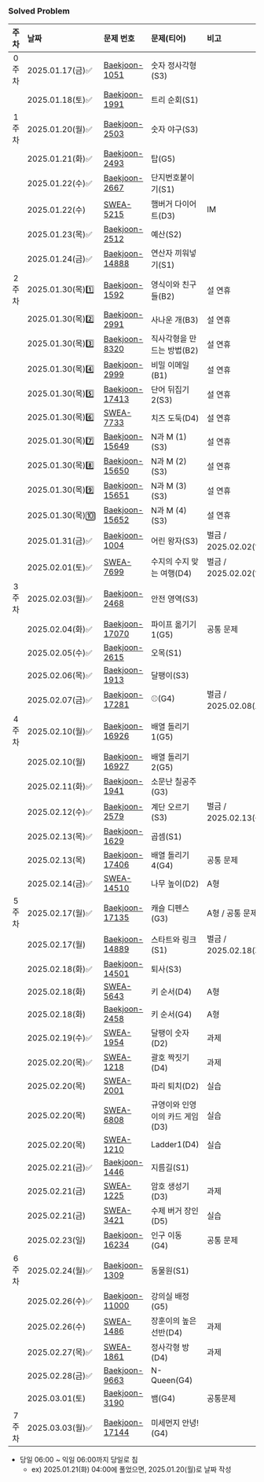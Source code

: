 ### Solved Problem

| 주차  | 날짜               | 문제 번호                                                                                                               | 문제(티어)              | 비고                 |
|:---:|:-----------------|:--------------------------------------------------------------------------------------------------------------------|:--------------------|:-------------------|
| 0주차 | 2025.01.17(금)✅   | [Baekjoon-1051](https://www.acmicpc.net/problem/1051)                                                               | 숫자 정사각형(S3)         |                    |
|     | 2025.01.18(토)✅   | [Baekjoon-1991](https://www.acmicpc.net/problem/1991)                                                               | 트리 순회(S1)           |                    |
| 1주차 | 2025.01.20(월)✅   | [Baekjoon-2503](https://www.acmicpc.net/problem/2503)                                                               | 숫자 야구(S3)           |                    |
|     | 2025.01.21(화)✅   | [Baekjoon-2493](https://www.acmicpc.net/problem/2493)                                                               | 탑(G5)               |                    |
|     | 2025.01.22(수)✅   | [Baekjoon-2667](https://www.acmicpc.net/problem/2667)                                                               | 단지번호붙이기(S1)         |                    |
|     | 2025.01.22(수)    | [SWEA-5215](https://swexpertacademy.com/main/code/problem/problemDetail.do?contestProbId=AWT-lPB6dHUDFAVT)          | 햄버거 다이어트(D3)        | IM                 |
|     | 2025.01.23(목)✅   | [Baekjoon-2512](https://www.acmicpc.net/problem/2512)                                                               | 예산(S2)              |                    |
|     | 2025.01.24(금)✅   | [Baekjoon-14888](https://www.acmicpc.net/problem/14888)                                                             | 연산자 끼워넣기(S1)        |                    |
| 2주차 | 2025.01.30(목)1️⃣ | [Baekjoon-1592](https://www.acmicpc.net/problem/1592)                                                               | 영식이와 친구들(B2)        | 설 연휴               |
|     | 2025.01.30(목)2️⃣ | [Baekjoon-2991](https://www.acmicpc.net/problem/2991)                                                               | 사나운 개(B3)           | 설 연휴               |
|     | 2025.01.30(목)3️⃣ | [Baekjoon-8320](https://www.acmicpc.net/problem/8320)                                                               | 직사각형을 만드는 방법(B2)    | 설 연휴               |
|     | 2025.01.30(목)4️⃣ | [Baekjoon-2999](https://www.acmicpc.net/problem/2999)                                                               | 비밀 이메일(B1)          | 설 연휴               |
|     | 2025.01.30(목)5️⃣ | [Baekjoon-17413](https://www.acmicpc.net/problem/17413)                                                             | 단어 뒤집기 2(S3)        | 설 연휴               |
|     | 2025.01.30(목)6️⃣ | [SWEA-7733](https://swexpertacademy.com/main/code/problem/problemDetail.do?contestProbId=AWrDOdQqRCUDFARG)          | 치즈 도둑(D4)           | 설 연휴               |
|     | 2025.01.30(목)7️⃣ | [Baekjoon-15649](https://www.acmicpc.net/problem/15649)                                                             | N과 M (1)(S3)        | 설 연휴               |
|     | 2025.01.30(목)8️⃣ | [Baekjoon-15650](https://www.acmicpc.net/problem/15650)                                                             | N과 M (2)(S3)        | 설 연휴               |
|     | 2025.01.30(목)9️⃣ | [Baekjoon-15651](https://www.acmicpc.net/problem/15651)                                                             | N과 M (3)(S3)        | 설 연휴               |
|     | 2025.01.30(목)🔟  | [Baekjoon-15652](https://www.acmicpc.net/problem/15652)                                                             | N과 M (4)(S3)        | 설 연휴               |
|     | 2025.01.31(금)✅   | [Baekjoon-1004](https://www.acmicpc.net/problem/1004)                                                               | 어린 왕자(S3)           | 벌금 / 2025.02.02(일) |
|     | 2025.02.01(토)✅   | [SWEA-7699](https://swexpertacademy.com/main/code/problem/problemDetail.do?contestProbId=AWqUzj0arpkDFARG)          | 수지의 수지 맞는 여행(D4)    | 벌금 / 2025.02.02(일) | 
| 3주차 | 2025.02.03(월)✅   | [Baekjoon-2468](https://www.acmicpc.net/problem/2468)                                                               | 안전 영역(S3)           |                    |
|     | 2025.02.04(화)✅   | [Baekjoon-17070](https://www.acmicpc.net/problem/17070)                                                             | 파이프 옮기기 1(G5)       | 공통 문제              |
|     | 2025.02.05(수)✅   | [Baekjoon-2615](https://www.acmicpc.net/problem/2615)                                                               | 오목(S1)              |                    |
|     | 2025.02.06(목)✅   | [Baekjoon-1913](https://www.acmicpc.net/problem/1913)                                                               | 달팽이(S3)             |                    |
|     | 2025.02.07(금)✅   | [Baekjoon-17281](https://www.acmicpc.net/problem/17281)                                                             | ⚾(G4)               | 벌금 / 2025.02.08(토) |
| 4주차 | 2025.02.10(월)✅   | [Baekjoon-16926](https://www.acmicpc.net/problem/16926)                                                             | 배열 돌리기 1(G5)        |                    |
|     | 2025.02.10(월)    | [Baekjoon-16927](https://www.acmicpc.net/problem/16927)                                                             | 배열 돌리기 2(G5)        |                    |
|     | 2025.02.11(화)✅   | [Baekjoon-1941](https://www.acmicpc.net/problem/1941)                                                               | 소문난 칠공주(G3)         |                    |
|     | 2025.02.12(수)✅   | [Baekjoon-2579](https://www.acmicpc.net/problem/2579)                                                               | 계단 오르기(S3)          | 벌금 / 2025.02.13(목) |
|     | 2025.02.13(목)✅   | [Baekjoon-1629](https://www.acmicpc.net/problem/1629)                                                               | 곱셈(S1)              |                    |
|     | 2025.02.13(목)    | [Baekjoon-17406](https://www.acmicpc.net/problem/17406)                                                             | 배열 돌리기 4(G4)        | 공통 문제              |
|     | 2025.02.14(금)✅   | [SWEA-14510](https://swexpertacademy.com/main/code/userProblem/userProblemDetail.do?contestProbId=AYFofW8qpXYDFAR4) | 나무 높이(D2)           | A형                 |
| 5주차 | 2025.02.17(월)✅   | [Baekjoon-17135](https://www.acmicpc.net/problem/17135)                                                             | 캐슬 디펜스(G3)          | A형 / 공통 문제         |
|     | 2025.02.17(월)    | [Baekjoon-14889](https://www.acmicpc.net/problem/14889)                                                             | 스타트와 링크(S1)         | 벌금 / 2025.02.18(화) |
|     | 2025.02.18(화)✅   | [Baekjoon-14501](https://www.acmicpc.net/problem/14501)                                                             | 퇴사(S3)              |                    |
|     | 2025.02.18(화)    | [SWEA-5643](https://swexpertacademy.com/main/code/problem/problemDetail.do?contestProbId=AWXQsLWKd5cDFAUo)          | 키 순서(D4)            | A형                 |
|     | 2025.02.18(화)    | [Baekjoon-2458](https://www.acmicpc.net/problem/2458)                                                               | 키 순서(G4)            | A형                 |
|     | 2025.02.19(수)✅   | [SWEA-1954](https://swexpertacademy.com/main/code/problem/problemDetail.do?contestProbId=AV5PobmqAPoDFAUq&)         | 달팽이 숫자(D2)          | 과제                 |
|     | 2025.02.20(목)✅   | [SWEA-1218](https://swexpertacademy.com/main/code/problem/problemDetail.do?contestProbId=AV14eWb6AAkCFAYD)          | 괄호 짝짓기(D4)          | 과제                 |
|     | 2025.02.20(목)    | [SWEA-2001](https://swexpertacademy.com/main/code/problem/problemDetail.do?contestProbId=AV5PzOCKAigDFAUq)          | 파리 퇴치(D2)           | 실습                 |
|     | 2025.02.20(목)    | [SWEA-6808](https://swexpertacademy.com/main/code/problem/problemDetail.do?contestProbId=AWgv9va6HnkDFAW0)          | 규영이와 인영이의 카드 게임(D3) | 실습                 |
|     | 2025.02.20(목)    | [SWEA-1210](https://swexpertacademy.com/main/code/problem/problemDetail.do?contestProbId=AV14ABYKADACFAYh)          | Ladder1(D4)         | 실습                 |
|     | 2025.02.21(금)✅   | [Baekjoon-1446](https://www.acmicpc.net/problem/1446)                                                               | 지름길(S1)             |                    |
|     | 2025.02.21(금)    | [SWEA-1225](https://swexpertacademy.com/main/code/problem/problemDetail.do?contestProbId=AV14uWl6AF0CFAYD)          | 암호 생성기(D3)          | 과제                 |
|     | 2025.02.21(금)    | [SWEA-3421](https://swexpertacademy.com/main/code/problem/problemDetail.do?contestProbId=AWErcQmKy6kDFAXi)          | 수제 버거 장인(D5)        | 실습                 |
|     | 2025.02.23(일)    | [Baekjoon-16234](https://www.acmicpc.net/problem/16234)                                                             | 인구 이동(G4)           | 공통 문제              |
| 6주차 | 2025.02.24(월)✅   | [Baekjoon-1309](https://www.acmicpc.net/problem/1309)                                                               | 동물원(S1)             |                    |
|     | 2025.02.26(수)✅   | [Baekjoon-11000](https://www.acmicpc.net/problem/11000)                                                             | 강의실 배정(G5)          |                    |
|     | 2025.02.26(수)    | [SWEA-1486](https://swexpertacademy.com/main/code/problem/problemDetail.do?contestProbId=AV2b7Yf6ABcBBASw)          | 장훈이의 높은 선반(D4)      | 과제                 |
|     | 2025.02.27(목)✅   | [SWEA-1861](https://swexpertacademy.com/main/code/problem/problemDetail.do?contestProbId=AV5LtJYKDzsDFAXc)          | 정사각형 방(D4)          | 과제                 |
|     | 2025.02.28(금)✅   | [Baekjoon-9663](https://www.acmicpc.net/problem/9663)                                                               | N-Queen(G4)         |                    |
|     | 2025.03.01(토)    | [Baekjoon-3190](https://www.acmicpc.net/problem/3190)                                                               | 뱀(G4)               | 공통문제               |
| 7주차 | 2025.03.03(월)✅   | [Baekjoon-17144](https://www.acmicpc.net/problem/17144)                                                             | 미세먼지 안녕!(G4)        |                  |


* 당일 06:00 ~ 익일 06:00까지 당일로 침 
  * ex) 2025.01.21(화) 04:00에 풀었으면, 2025.01.20(월)로 날짜 작성
